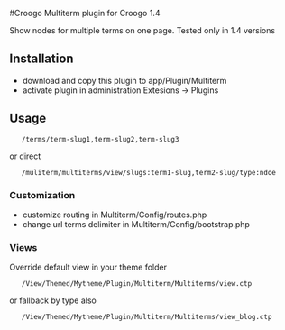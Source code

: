#Croogo Multiterm plugin for Croogo 1.4

Show nodes for multiple terms on one page.
Tested only in 1.4 versions


## Installation
 * download and copy this plugin to app/Plugin/Multiterm
 * activate plugin in administration Extesions -> Plugins

## Usage

       /terms/term-slug1,term-slug2,term-slug3

or direct

       /muliterm/multiterms/view/slugs:term1-slug,term2-slug/type:ndoe


### Customization
       
 * customize routing in Multiterm/Config/routes.php
 * change url terms delimiter in Multiterm/Config/bootstrap.php

### Views

Override default view in your theme folder
       
       /View/Themed/Mytheme/Plugin/Multiterm/Multiterms/view.ctp

or fallback by type also

       /View/Themed/Mytheme/Plugin/Multiterm/Multiterms/view_blog.ctp